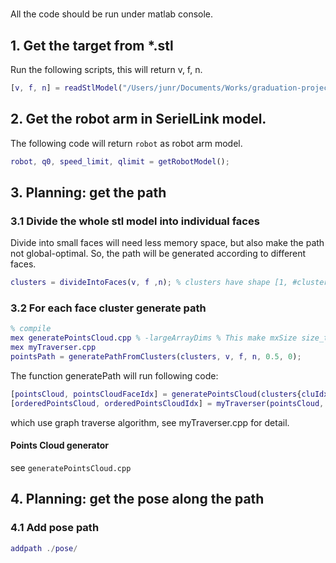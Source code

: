 # 
All the code should be run under matlab console.

## 1. Get the target from \*.stl
Run the following scripts, this will return v, f, n.
```matlab
[v, f, n] = readStlModel("/Users/junr/Documents/Works/graduation-project/code/planning/123.stl");
```

## 2. Get the robot arm in SerielLink model.
The following code will return `robot` as robot arm model.
```matlab
robot, q0, speed_limit, qlimit = getRobotModel();
```

## 3. Planning: get the path
### 3.1 Divide the whole stl model into individual faces
Divide into small faces will need less memory space, but also make the path
not global-optimal. So, the path will be generated according to different
faces.
```matlab
clusters = divideIntoFaces(v, f ,n); % clusters have shape [1, #clusters]
```

### 3.2 For each face cluster generate path
```matlab
% compile
mex generatePointsCloud.cpp % -largeArrayDims % This make mxSize size_t
mex myTraverser.cpp
pointsPath = generatePathFromClusters(clusters, v, f, n, 0.5, 0);
```
The function generatePath will run following code:
```matlab
[pointsCloud, pointsCloudFaceIdx] = generatePointsCloud(clusters{cluIdx}, v, f, n, gap);
[orderedPointsCloud, orderedPointsCloudIdx] = myTraverser(pointsCloud, pointsCloudFaceIdx, method);
```
which use graph traverse algorithm, see myTraverser.cpp for detail.

#### Points Cloud generator
see `generatePointsCloud.cpp`

## 4. Planning: get the pose along the path
### 4.1 Add pose path
```matlab
addpath ./pose/
```
